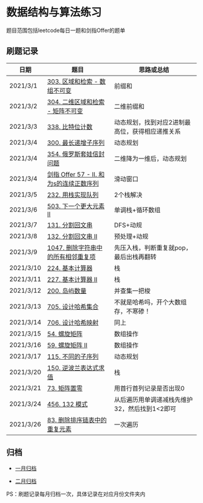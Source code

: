 # 数据结构与算法练习

题目范围包括leetcode每日一题和剑指Offer的题单

## 刷题记录

| 日期     | 题目                                                         | 思路或总结 |
| -------- | ------------------------------------------------------------ | ---------- |
| 2021/3/1 | [303. 区域和检索 - 数组不可变](https://leetcode-cn.com/problems/range-sum-query-immutable/) | 前缀和     |
| 2021/3/2 | [304. 二维区域和检索 - 矩阵不可变](https://leetcode-cn.com/problems/range-sum-query-2d-immutable/) | 二维前缀和 |
| 2021/3/3 | [338. 比特位计数](https://leetcode-cn.com/problems/counting-bits/) | 动态规划，找到对应2进制最高位，获得相应递推关系 |
| 2021/3/4 | [300. 最长递增子序列](https://leetcode-cn.com/problems/longest-increasing-subsequence/) | 动态规划 |
| 2021/3/4 | [354. 俄罗斯套娃信封问题](https://leetcode-cn.com/problems/russian-doll-envelopes/) | 二维降为一维后，动态规划 |
| 2021/3/4 | [剑指 Offer 57 - II. 和为s的连续正数序列](https://leetcode-cn.com/problems/he-wei-sde-lian-xu-zheng-shu-xu-lie-lcof/) | 滑动窗口 |
| 2021/3/5 | [232. 用栈实现队列](https://leetcode-cn.com/problems/implement-queue-using-stacks/) | 2个栈解决 |
| 2021/3/6 | [503. 下一个更大元素 II](https://leetcode-cn.com/problems/next-greater-element-ii/) | 单调栈+循环数组 |
| 2021/3/7 | [131. 分割回文串](https://leetcode-cn.com/problems/palindrome-partitioning/) | DFS+动规 |
| 2021/3/8 | [132. 分割回文串 II](https://leetcode-cn.com/problems/palindrome-partitioning-ii/) | 预处理+动规 |
| 2021/3/9 | [1047. 删除字符串中的所有相邻重复项](https://leetcode-cn.com/problems/remove-all-adjacent-duplicates-in-string/) | 先压入栈，判断重复就pop，最后出栈再翻转 |
| 2021/3/10 | [224. 基本计算器](https://leetcode-cn.com/problems/basic-calculator/) | 栈 |
| 2021/3/11 | [227. 基本计算器 II](https://leetcode-cn.com/problems/basic-calculator-ii/) | 栈 |
| 2021/3/12 | [200. 岛屿数量](https://leetcode-cn.com/problems/number-of-islands/) | 并查集一把梭 |
| 2021/3/13 | [705. 设计哈希集合](https://leetcode-cn.com/problems/design-hashset/) | 不就是哈希吗，开个大数组存，不寒碜！ |
| 2021/3/14 | [706. 设计哈希映射](https://leetcode-cn.com/problems/design-hashmap/) | 同上 |
| 2021/3/15 | [54. 螺旋矩阵](https://leetcode-cn.com/problems/spiral-matrix/) | 数组操作 |
| 2021/3/16 | [59. 螺旋矩阵 II](https://leetcode-cn.com/problems/spiral-matrix-ii/) | 数组操作 |
| 2021/3/17 | [115. 不同的子序列](https://leetcode-cn.com/problems/distinct-subsequences/) | 动态规划 |
| 2021/3/20 | [150. 逆波兰表达式求值](https://leetcode-cn.com/problems/evaluate-reverse-polish-notation/) | 栈 |
| 2021/3/21 | [73. 矩阵置零](https://leetcode-cn.com/problems/set-matrix-zeroes/) | 用首行首列记录是否出现0 |
| 2021/3/24 | [456. 132 模式](https://leetcode-cn.com/problems/132-pattern/) | 从后遍历用单调递减栈先维护32，然后找到1<2即可 |
| 2021/3/26 | [83. 删除排序链表中的重复元素](https://leetcode-cn.com/problems/remove-duplicates-from-sorted-list/) | 一次遍历 |

## 归档

- [一月归档](https://github.com/HeMu0710/algorithm-2021/tree/master/src/leetcode/january)

- [二月归档](https://github.com/HeMu0710/algorithm-2021/tree/master/src/leetcode/february)

PS：刷题记录每月归档一次，具体记录在对应月份文件夹内

